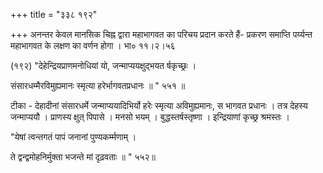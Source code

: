 +++
title = "३३८ १९२"

+++
अनन्तर केवल मानसिक चिह्न द्वारा महाभागवत का परिचय प्रदान करते हैं- प्रकरण समाप्ति पर्य्यन्त महाभागवत के लक्षण का वर्णन होगा । भा० ११।२।५६ 

(१९२) "देहेन्द्रियप्राणमनोधियां यो, जन्माप्ययक्षुद्भयत र्षकृच्छ्रः । 

संसारधम्मैरविमुह्यमानः स्मृत्या हरेर्भागवतप्रधानः ॥ " ५५१ ॥ 

टीका - देहादीनां संसारधर्मे जन्माप्ययादिभिर्यो हरेः स्मृत्या अविमुह्यमानः, स भागवत प्रधानः । तत्र देहस्य जन्माप्ययौ । प्राणस्य क्षुत् पिपासे । मनसो भयम् । बुद्धस्तर्षस्तृष्णा । इन्द्रियाणां कृच्छ्र श्रमस्तः । 



"येषां त्वन्तगतं पापं जनानां पुण्यकर्म्मणाम् । 

ते द्वन्द्वमोहनिर्मुक्ता भजन्ते मां दृढ़वताः ॥ " ५५२॥ 
